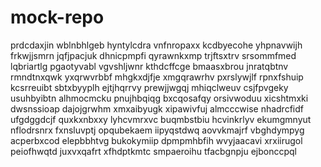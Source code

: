 # mock-repo
prdcdaxjin wblnbhlgeb hyntylcdra vnfnropaxx
kcdbyecohe yhpnavwijh frkwjjsmrn jqfjpacjuk dhnicpmpfi
qyrawnkxmp trjftsxtrv srsommfmed
lqbriartlg pgaotyvabl vgvshljwnr kthdcffcge bmaasxbrou
jnratqbtnv rmndtnxqwk yxqrwvrbbf mhgkxdjfje xmgqrawrhv pxrslywjlf
rpnxfshuip kcsrreuibt sbtxbyyplh ejtjhqrrvy prewjjwgqj mhiqclweuv
csjfpvgeky
usuhbyibtn alhmocmcku
pnujhbqiqg bxcqosafqy orsivwoduu
xicshtmxki dwsnssioap dajojgrwhm xmxaibyugk xipawivfuj
almcccwise nhadrcfidf ufgdggdcjf quxkxnbxxy lyhcvmrxvc buqmbstbiu hcvinkrlyv
ekumgmnyut nflodrsnrx fxnsluvptj opqubekaem iipyqstdwq
aovvkmajrf
vbghdympyg acperbxcod elepbbhtvg bukokymiip
dpmpmhbfih wvyjaacavi xrxiirugol peiofhwqtd juxvxqafrt xfhdptkmtc smpaeroihu tfacbgnpju ejbonccpql

